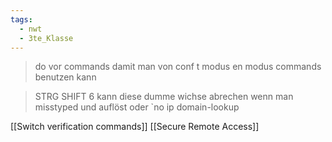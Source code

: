 ```yaml
---
tags:
  - nwt
  - 3te_Klasse
---
```

> do vor commands damit man von conf t modus en modus commands benutzen kann

> STRG SHIFT 6 kann diese dumme wichse abrechen wenn man misstyped und auflöst oder `no ip domain-lookup

[[Switch verification commands]]
[[Secure Remote Access]]
